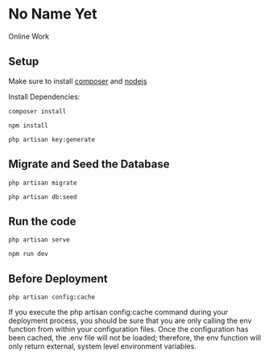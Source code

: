 # No Name Yet
Online Work 

## Setup
Make sure to install [composer](https://getcomposer.org/download/) and [nodejs](https://nodejs.org/en)

Install Dependencies:
```
composer install
```

```
npm install
```

```
php artisan key:generate
```

## Migrate and Seed the Database
```
php artisan migrate
```

```
php artisan db:seed
```
## Run the code
```
php artisan serve
```

```
npm run dev
```

## Before Deployment
```
php artisan config:cache
```

If you execute the php artisan config:cache command during your deployment process, you should be sure that you are only calling the env function from within your configuration files. Once the configuration has been cached, the .env file will not be loaded; therefore, the env function will only return external, system level environment variables.
